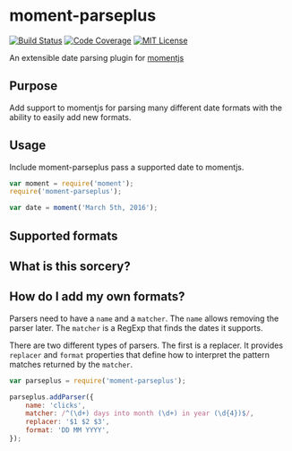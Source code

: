 # moment-parseplus

[![Build Status](https://travis-ci.org/kensnyder/moment-parseplus.svg?branch=master)](https://travis-ci.org/kensnyder/moment-parseplus)
[![Code Coverage](https://codecov.io/gh/kensnyder/moment-parseplus/branch/master/graph/badge.svg)](https://codecov.io/gh/kensnyder/moment-parseplus)
[![MIT License](https://img.shields.io/npm/l/express.svg)](https://opensource.org/licenses/MIT)

An extensible date parsing plugin for [momentjs](http://momentjs.com)

## Purpose

Add support to momentjs for parsing many different date formats with
 the ability to easily add new formats.

## Usage

Include moment-parseplus pass a supported date to momentjs.

```js
var moment = require('moment');
require('moment-parseplus');

var date = moment('March 5th, 2016');
```

## Supported formats


## What is this sorcery?


## How do I add my own formats?

Parsers need to have a `name` and a `matcher`. The `name` allows
removing the parser later. The `matcher` is a RegExp that finds the
dates it supports.

There are two different types of parsers. The first is a replacer.
It provides `replacer` and `format` properties that define how to
interpret the pattern matches returned by the `matcher`.

```js
var parseplus = require('moment-parseplus');

parseplus.addParser({
	name: 'clicks',
	matcher: /^(\d+) days into month (\d+) in year (\d{4})$/,
	replacer: '$1 $2 $3',
	format: 'DD MM YYYY',
});
```
